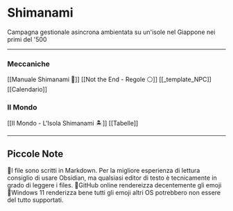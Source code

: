 # Shimanami
Campagna gestionale asincrona ambientata su un'isole nel Giappone nei primi del '500


---

### Meccaniche

[[Manuale Shimanami 📖]]
[[Not the End - Regole ⚪]]
[[_template_NPC]]
[[Calendario]]

### Il Mondo

[[Il Mondo - L'Isola Shimanami 🏝️]]
[[Tabelle]]


---

## Piccole Note

🔹I file sono scritti in Markdown. Per la migliore esperienza di lettura consiglio di usare Obsidian, ma qualsiasi editor di testo è tecnicamente in grado di leggere i files. 
🔹GitHub online rendereizza decentemente gli emoji 
🔹Windows 11 renderizza bene tutti gli emoji altri OS potrebbero non essere del tutto supportati. 
